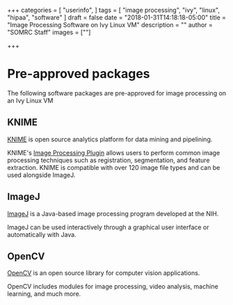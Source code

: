 +++
categories = [
  "userinfo",
]
tags = [
  "image processing",
  "ivy",
  "linux",
  "hipaa",
  "software"
]
draft = false
date = "2018-01-31T14:18:18-05:00"
title = "Image Processing Software on Ivy Linux VM"
description = ""
author = "SOMRC Staff"
images = [""]

+++

# Pre-approved packages

The following software packages are pre-approved for image processing on an Ivy Linux VM


## KNIME

[KNIME](https://www.knime.com/) is open source analytics platform for data mining and pipelining. 

KNIME's [Image Processing Plugin](https://www.knime.com/community/image-processing) allows users to perform common image processing
techniques such as registration, segmentation, and feature extraction. KNIME is compatible with over 120 image file types and can be
used alongside ImageJ.

## ImageJ

[ImageJ](https://imagej.nih.gov/ij/) is a Java-based image processing program developed at the NIH.

ImageJ can be used interactively through a graphical user interface or automatically with Java.

## OpenCV

[OpenCV](https://opencv.org/) is an open source library for computer vision applications.

OpenCV includes modules for image processing, video analysis, machine learning, and much more.